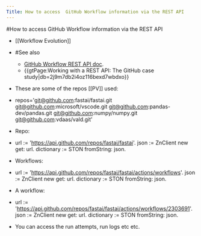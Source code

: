 ---Title: How to access  GitHub Workflow information via the REST API---#How to access  GitHub Workflow information via the REST API- [[Workflow Evolution]]- #See also    - [GitHub Workflow REST API doc](https://docs.github.com/en/rest/actions/workflows?apiVersion=2022-11-28).    - {{gtPage:Working with a REST API: The GitHub case study|db=2j9m7db2i4oz116bexd7wbdxo}}- These are some of the repos [[PV]] used:- repos='git@github.com:fastai/fastai.git
git@github.com:microsoft/vscode.git
git@github.com:pandas-dev/pandas.git
git@github.com:numpy/numpy.git
git@github.com:vdaas/vald.git'- Repo:- url := 'https://api.github.com/repos/fastai/fastai'.json := ZnClient new get: url.dictionary := STON fromString: json.- Workflows:- url := 'https://api.github.com/repos/fastai/fastai/actions/workflows'.json := ZnClient new get: url.dictionary := STON fromString: json.- A workflow:- url := 'https://api.github.com/repos/fastai/fastai/actions/workflows/2303691'.json := ZnClient new get: url.dictionary := STON fromString: json.- You can access the run attempts, run logs etc etc.